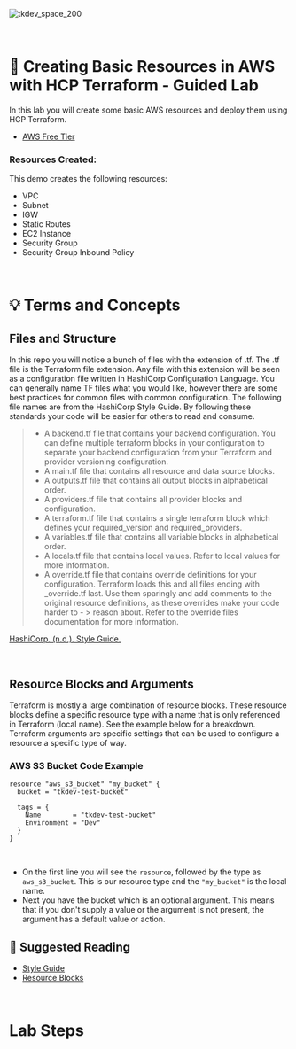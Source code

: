 ![tkdev_space_200](https://github.com/user-attachments/assets/31af05be-97b5-4d4e-82ef-4f23203eb7ac)

<br>


# 🧪 Creating Basic Resources in AWS with HCP Terraform - Guided Lab

In this lab you will create some basic AWS resources and deploy them using HCP Terraform. 

- [AWS Free Tier](https://aws.amazon.com/free/)

### Resources Created:
This demo creates the following resources:

- VPC
- Subnet
- IGW
- Static Routes
- EC2 Instance
- Security Group
- Security Group Inbound Policy
  
<br>

# 💡 Terms and Concepts

## Files and Structure

In this repo you will notice a bunch of files with the extension of .tf. The .tf file is the Terraform file extension. Any file with this extension will be seen as a configuration file written in HashiCorp Configuration Language. You can generally name TF files what you would like, however there are some best practices for common files with common configuration. The following file names are from the HashiCorp Style Guide. By following these standards your code will be easier for others to read and consume. 

> - A backend.tf file that contains your backend configuration. You can define multiple terraform blocks in your configuration to separate your backend configuration from your Terraform and provider versioning configuration.
> - A main.tf file that contains all resource and data source blocks.
> - A outputs.tf file that contains all output blocks in alphabetical order.
> - A providers.tf file that contains all provider blocks and configuration.
> - A terraform.tf file that contains a single terraform block which defines your required_version and required_providers.
> - A variables.tf file that contains all variable blocks in alphabetical order.
> - A locals.tf file that contains local values. Refer to local values for more information.
> - A override.tf file that contains override definitions for your configuration. Terraform loads this and all files ending with _override.tf last. Use them sparingly and add comments to the original resource definitions, as these overrides make your code harder to - > reason about. Refer to the override files documentation for more information.

[HashiCorp. (n.d.). Style Guide.](https://developer.hashicorp.com/terraform/language/style)

<br>

## Resource Blocks and Arguments

Terraform is mostly a large combination of resource blocks. These resource blocks define a specific resource type with a name that is only referenced in Terraform (local name). See the example below for a breakdown. 
Terraform arguments are specific settings that can be used to configure a resource a specific type of way. 


### AWS S3 Bucket Code Example

```
resource "aws_s3_bucket" "my_bucket" {
  bucket = "tkdev-test-bucket"

  tags = {
    Name        = "tkdev-test-bucket"
    Environment = "Dev"
  }
}
```
<br>

- On the first line you will see the `resource`, followed by the type as `aws_s3_bucket`. This is our resource type and the `"my_bucket"` is the local name.
- Next you have the bucket which is an optional argument. This means that if you don't supply a value or the argument is not present, the argument has a default value or action.


## 📖 Suggested Reading
- [Style Guide](https://docs.aws.amazon.com/accounts/latest/reference/accounts-welcome.html)
- [Resource Blocks](https://developer.hashicorp.com/terraform/language/resources/syntax)

<br>

# Lab Steps

